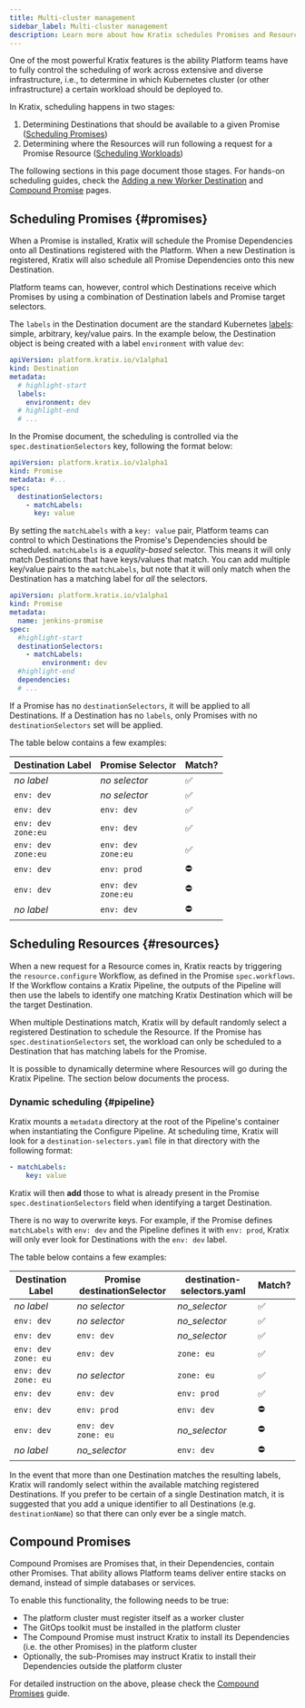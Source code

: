 ```yaml
---
title: Multi-cluster management
sidebar_label: Multi-cluster management
description: Learn more about how Kratix schedules Promises and Resources, and how you can control the scheduling process.
---
```


One of the most powerful Kratix features is the ability Platform teams have to
fully control the scheduling of work across extensive and diverse infrastructure, i.e., to
determine in which Kubernetes cluster (or other infrastructure) a certain workload should be deployed to.

In Kratix, scheduling happens in two stages:

1. Determining Destinations that should be available to a given Promise ([Scheduling
   Promises](#promises))
1. Determining where the Resources will run following a request for a Promise Resource ([Scheduling Workloads](#resources))

The following sections in this page document those stages. For hands-on scheduling guides,
check the [Adding a new Worker Destination](../guides/scheduling) and [Compound
Promise](../guides/compound-promises) pages.

## Scheduling Promises {#promises}

When a Promise is installed, Kratix will schedule the Promise Dependencies onto
all Destinations registered with the Platform. When a new Destination is registered, Kratix will also schedule all Promise Dependencies onto this new Destination.

Platform teams can, however, control which Destinations receive which Promises by
using a combination of Destination labels and Promise target selectors.

The `labels` in the Destination document are the standard Kubernetes
[labels](https://kubernetes.io/docs/concepts/overview/working-with-objects/labels/):
simple, arbitrary, key/value pairs. In the example below, the Destination object is
being created with a label `environment` with value `dev`:

```yaml title="worker-2.yaml"
apiVersion: platform.kratix.io/v1alpha1
kind: Destination
metadata:
  # highlight-start
  labels:
    environment: dev
  # highlight-end
  # ...
```

In the Promise document, the scheduling is controlled via the `spec.destinationSelectors`
key, following the format below:

```yaml
apiVersion: platform.kratix.io/v1alpha1
kind: Promise
metadata: #...
spec:
  destinationSelectors:
    - matchLabels:
      key: value
```

By setting the `matchLabels` with a `key: value` pair, Platform teams can
control to which Destinations the Promise's Dependencies should be
scheduled. `matchLabels` is a _equality-based_ selector. This means it will only
match Destinations that have keys/values that match. You can add multiple key/value pairs to the `matchLabels`, but note that it will only match when the Destination has a matching label for _all_ the selectors.

```yaml title=jenkins-promise.yaml
apiVersion: platform.kratix.io/v1alpha1
kind: Promise
metadata:
  name: jenkins-promise
spec:
  #highlight-start
  destinationSelectors:
    - matchLabels:
        environment: dev
  #highlight-end
  dependencies:
  # ...
```

If a Promise has no `destinationSelectors`, it will be applied to all Destinations. If a
Destination has no `labels`, only Promises with no `destinationSelectors` set will be applied.

The table below contains a few examples:

| Destination Label           | Promise Selector            | Match? |
| --------------------------- | --------------------------- | ------ |
| _no label_                  | _no selector_               | ✅     |
| `env: dev`                  | _no selector_               | ✅     |
| `env: dev`                  | `env: dev`                  | ✅     |
| `env: dev` <br /> `zone:eu` | `env: dev`                  | ✅     |
| `env: dev` <br /> `zone:eu` | `env: dev` <br /> `zone:eu` | ✅     |
| `env: dev`                  | `env: prod`                 | ⛔️    |
| `env: dev`                  | `env: dev` <br /> `zone:eu` | ⛔️    |
| _no label_                  | `env: dev`                  | ⛔️    |

## Scheduling Resources {#resources}

When a new request for a Resource comes in, Kratix reacts by triggering the `resource.configure` Workflow, as defined in the Promise `spec.workflows`. If the Workflow contains a Kratix Pipeline, the outputs of the Pipeline will then use the labels to identify one matching Kratix Destination which will be the target Destination.

When multiple Destinations match, Kratix will by default randomly select a registered Destination to schedule the Resource. If the Promise has `spec.destinationSelectors` set, the workload can only be scheduled to a Destination that has matching labels for the Promise.

It is possible to dynamically determine where Resources will go during the Kratix Pipeline. The section below documents the process.

### Dynamic scheduling {#pipeline}

Kratix mounts a `metadata` directory at the root of the Pipeline's container when
instantiating the Configure Pipeline. At scheduling time, Kratix will look for a
`destination-selectors.yaml` file in that directory with the following format:

```yaml
- matchLabels:
    key: value
```

Kratix will then **add** those to what is already present in the Promise
`spec.destinationSelectors` field when identifying a target Destination.

There is no way to overwrite keys. For example, if the Promise defines
`matchLabels` with `env: dev` and the Pipeline defines it with `env: prod`,
Kratix will only ever look for Destinations with the `env: dev` label.

The table below contains a few examples:

| Destination Label            | Promise destinationSelector  | destination-selectors.yaml | Match? |
| ---------------------------- | ---------------------------- | -------------------------- | ------ |
| _no label_                   | _no selector_                | _no_selector_              | ✅     |
| `env: dev`                   | _no selector_                | _no_selector_              | ✅     |
| `env: dev`                   | `env: dev`                   | _no_selector_              | ✅     |
| `env: dev` <br /> `zone: eu` | `env: dev`                   | `zone: eu`                 | ✅     |
| `env: dev` <br /> `zone: eu` | _no selector_                | `zone: eu`                 | ✅     |
| `env: dev`                   | `env: dev`                   | `env: prod`                | ✅     |
| `env: dev`                   | `env: prod`                  | `env: dev`                 | ⛔️     |
| `env: dev`                   | `env: dev` <br /> `zone: eu` | _no_selector_              | ⛔️     |
| _no label_                   | _no_selector_                | `env: dev`                 | ⛔️     |

In the event that more than one Destination matches the resulting labels, Kratix
will randomly select within the available matching registered Destinations. If you
prefer to be certain of a single Destination match, it is suggested that you add a
unique identifier to all Destinations (e.g. `destinationName`) so that there can only
ever be a single match.

## Compound Promises

Compound Promises are Promises that, in their Dependencies, contain other
Promises. That ability allows Platform teams deliver entire stacks on demand,
instead of simple databases or services.

To enable this functionality, the following needs to be true:

- The platform cluster must register itself as a worker cluster
- The GitOps toolkit must be installed in the platform cluster
- The Compound Promise must instruct Kratix to install its Dependencies (i.e. the other Promises)
  in the platform cluster
- Optionally, the sub-Promises may instruct Kratix to install their Dependencies outside the
  platform cluster

For detailed instruction on the above, please check the [Compound
Promises](../guides/compound-promises) guide.
